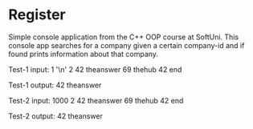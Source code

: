 # Register
Simple console application from the C++ OOP course at SoftUni. This console app searches for a company given a certain company-id and if found prints information about that company.

Test-1 input:
1 '\n'
2
42 theanswer
69 thehub
42
end

Test-1 output:
42 theanswer

Test-2 input:
1000
2
42 theanswer
69 thehub
42
end

Test-2 output:
42 theanswer
